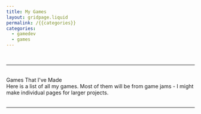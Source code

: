 ```yaml
---
title: My Games
layout: gridpage.liquid
permalink: /{{categories}}
categories: 
  - gamedev
  - games
---
```


<br>
<hr>
<br>
<div class = "title">
Games That I've Made
</div>
<div class = "page-summary">
Here is a list of all my games. Most of them will be from game jams - I might make individual pages for larger projects.
</div>
<br>
<hr>
<br>